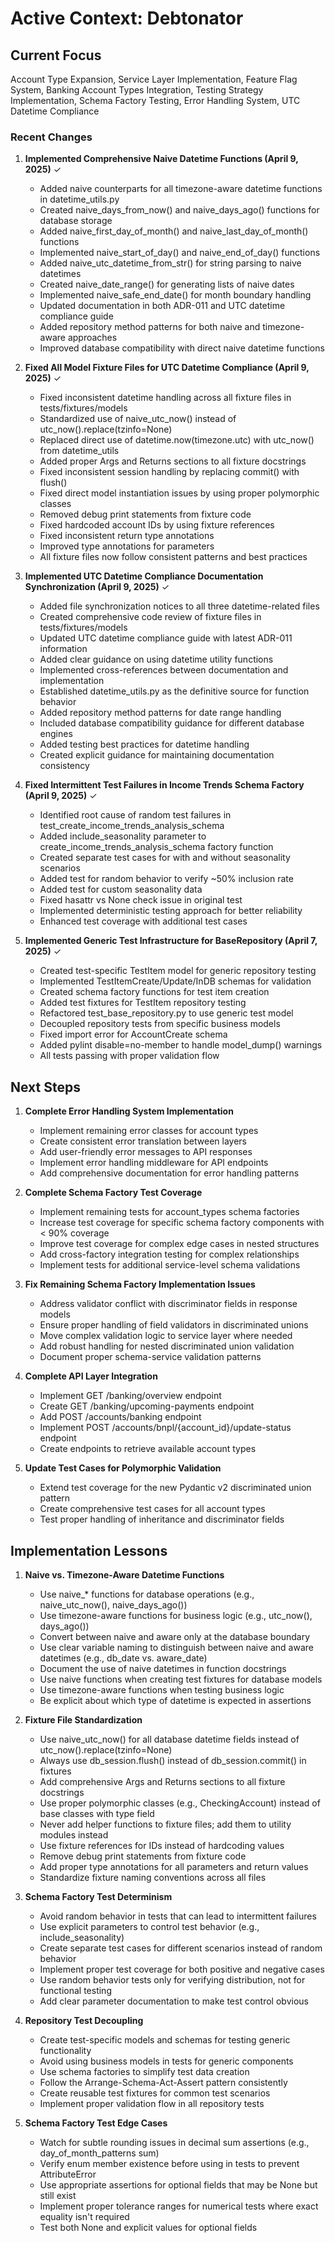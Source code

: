 # Active Context: Debtonator

## Current Focus

Account Type Expansion, Service Layer Implementation, Feature Flag System, Banking Account Types Integration, Testing Strategy Implementation, Schema Factory Testing, Error Handling System, UTC Datetime Compliance

### Recent Changes

1. **Implemented Comprehensive Naive Datetime Functions (April 9, 2025)** ✓
   - Added naive counterparts for all timezone-aware datetime functions in datetime_utils.py
   - Created naive_days_from_now() and naive_days_ago() functions for database storage
   - Added naive_first_day_of_month() and naive_last_day_of_month() functions
   - Implemented naive_start_of_day() and naive_end_of_day() functions
   - Added naive_utc_datetime_from_str() for string parsing to naive datetimes
   - Created naive_date_range() for generating lists of naive dates
   - Implemented naive_safe_end_date() for month boundary handling
   - Updated documentation in both ADR-011 and UTC datetime compliance guide
   - Added repository method patterns for both naive and timezone-aware approaches
   - Improved database compatibility with direct naive datetime functions

2. **Fixed All Model Fixture Files for UTC Datetime Compliance (April 9, 2025)** ✓
   - Fixed inconsistent datetime handling across all fixture files in tests/fixtures/models
   - Standardized use of naive_utc_now() instead of utc_now().replace(tzinfo=None)
   - Replaced direct use of datetime.now(timezone.utc) with utc_now() from datetime_utils
   - Added proper Args and Returns sections to all fixture docstrings
   - Fixed inconsistent session handling by replacing commit() with flush()
   - Fixed direct model instantiation issues by using proper polymorphic classes
   - Removed debug print statements from fixture code
   - Fixed hardcoded account IDs by using fixture references
   - Fixed inconsistent return type annotations
   - Improved type annotations for parameters
   - All fixture files now follow consistent patterns and best practices

3. **Implemented UTC Datetime Compliance Documentation Synchronization (April 9, 2025)** ✓
   - Added file synchronization notices to all three datetime-related files
   - Created comprehensive code review of fixture files in tests/fixtures/models
   - Updated UTC datetime compliance guide with latest ADR-011 information
   - Added clear guidance on using datetime utility functions
   - Implemented cross-references between documentation and implementation
   - Established datetime_utils.py as the definitive source for function behavior
   - Added repository method patterns for date range handling
   - Included database compatibility guidance for different database engines
   - Added testing best practices for datetime handling
   - Created explicit guidance for maintaining documentation consistency

4. **Fixed Intermittent Test Failures in Income Trends Schema Factory (April 9, 2025)** ✓
   - Identified root cause of random test failures in test_create_income_trends_analysis_schema
   - Added include_seasonality parameter to create_income_trends_analysis_schema factory function
   - Created separate test cases for with and without seasonality scenarios
   - Added test for random behavior to verify ~50% inclusion rate
   - Added test for custom seasonality data
   - Fixed hasattr vs None check issue in original test
   - Implemented deterministic testing approach for better reliability
   - Enhanced test coverage with additional test cases

5. **Implemented Generic Test Infrastructure for BaseRepository (April 7, 2025)** ✓
   - Created test-specific TestItem model for generic repository testing
   - Implemented TestItemCreate/Update/InDB schemas for validation
   - Created schema factory functions for test item creation
   - Added test fixtures for TestItem repository testing
   - Refactored test_base_repository.py to use generic test model
   - Decoupled repository tests from specific business models
   - Fixed import error for AccountCreate schema
   - Added pylint disable=no-member to handle model_dump() warnings
   - All tests passing with proper validation flow

## Next Steps

1. **Complete Error Handling System Implementation**
   - Implement remaining error classes for account types
   - Create consistent error translation between layers
   - Add user-friendly error messages to API responses
   - Implement error handling middleware for API endpoints
   - Add comprehensive documentation for error handling patterns

2. **Complete Schema Factory Test Coverage**
   - Implement remaining tests for account_types schema factories
   - Increase test coverage for specific schema factory components with < 90% coverage
   - Improve test coverage for complex edge cases in nested structures
   - Add cross-factory integration testing for complex relationships
   - Implement tests for additional service-level schema validations

3. **Fix Remaining Schema Factory Implementation Issues**
   - Address validator conflict with discriminator fields in response models
   - Ensure proper handling of field validators in discriminated unions
   - Move complex validation logic to service layer where needed
   - Add robust handling for nested discriminated union validation
   - Document proper schema-service validation patterns

4. **Complete API Layer Integration**
   - Implement GET /banking/overview endpoint
   - Create GET /banking/upcoming-payments endpoint
   - Add POST /accounts/banking endpoint
   - Implement POST /accounts/bnpl/{account_id}/update-status endpoint
   - Create endpoints to retrieve available account types

5. **Update Test Cases for Polymorphic Validation**
   - Extend test coverage for the new Pydantic v2 discriminated union pattern
   - Create comprehensive test cases for all account types
   - Test proper handling of inheritance and discriminator fields

## Implementation Lessons

1. **Naive vs. Timezone-Aware Datetime Functions**
   - Use naive_* functions for database operations (e.g., naive_utc_now(), naive_days_ago())
   - Use timezone-aware functions for business logic (e.g., utc_now(), days_ago())
   - Convert between naive and aware only at the database boundary
   - Use clear variable naming to distinguish between naive and aware datetimes (e.g., db_date vs. aware_date)
   - Document the use of naive datetimes in function docstrings
   - Use naive functions when creating test fixtures for database models
   - Use timezone-aware functions when testing business logic
   - Be explicit about which type of datetime is expected in assertions

2. **Fixture File Standardization**
   - Use naive_utc_now() for all database datetime fields instead of utc_now().replace(tzinfo=None)
   - Always use db_session.flush() instead of db_session.commit() in fixtures
   - Add comprehensive Args and Returns sections to all fixture docstrings
   - Use proper polymorphic classes (e.g., CheckingAccount) instead of base classes with type field
   - Never add helper functions to fixture files; add them to utility modules instead
   - Use fixture references for IDs instead of hardcoding values
   - Remove debug print statements from fixture code
   - Add proper type annotations for all parameters and return values
   - Standardize fixture naming conventions across all files

3. **Schema Factory Test Determinism**
   - Avoid random behavior in tests that can lead to intermittent failures
   - Use explicit parameters to control test behavior (e.g., include_seasonality)
   - Create separate test cases for different scenarios instead of random behavior
   - Implement proper test coverage for both positive and negative cases
   - Use random behavior tests only for verifying distribution, not for functional testing
   - Add clear parameter documentation to make test control obvious

4. **Repository Test Decoupling**
   - Create test-specific models and schemas for testing generic functionality
   - Avoid using business models in tests for generic components
   - Use schema factories to simplify test data creation
   - Follow the Arrange-Schema-Act-Assert pattern consistently
   - Create reusable test fixtures for common test scenarios
   - Implement proper validation flow in all repository tests

5. **Schema Factory Test Edge Cases**
   - Watch for subtle rounding issues in decimal sum assertions (e.g., day_of_month_patterns sum)
   - Verify enum member existence before using in tests to prevent AttributeError
   - Use appropriate assertions for optional fields that may be None but still exist
   - Implement proper tolerance ranges for numerical tests where exact equality isn't required
   - Test both None and explicit values for optional fields
